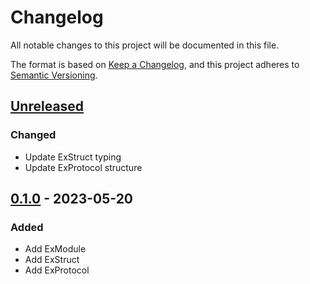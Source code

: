 # Changelog

All notable changes to this project will be documented in this file.

The format is based on [Keep a Changelog](https://keepachangelog.com/en/1.0.0/),
and this project adheres to [Semantic Versioning](https://semver.org/spec/v2.0.0.html).

## [Unreleased]

### Changed

- Update ExStruct typing
- Update ExProtocol structure

## [0.1.0] - 2023-05-20

### Added

- Add ExModule
- Add ExStruct
- Add ExProtocol

[unreleased]: https://github.com/sankaku-deltalab/ex-module/compare/0.1.0...HEAD
[0.1.0]: https://github.com/sankaku-deltalab/ex-module/releases/tag/0.1.0
